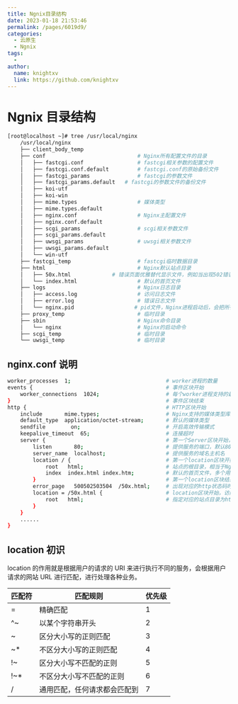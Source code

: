 ```yaml
---
title: Ngnix目录结构
date: 2023-01-18 21:53:46
permalink: /pages/6019d9/
categories:
  - 云原生
  - Ngnix
tags:
  - 
author: 
  name: knightxv
  link: https://github.com/knightxv
---
```

# Ngnix 目录结构

```bash
[root@localhost ~]# tree /usr/local/nginx
    /usr/local/nginx
    ├── client_body_temp
    ├── conf                             # Nginx所有配置文件的目录
    │   ├── fastcgi.conf                 # fastcgi相关参数的配置文件
    │   ├── fastcgi.conf.default         # fastcgi.conf的原始备份文件
    │   ├── fastcgi_params               # fastcgi的参数文件
    │   ├── fastcgi_params.default   # fastcgi的参数文件的备份文件
    │   ├── koi-utf
    │   ├── koi-win
    │   ├── mime.types                   # 媒体类型
    │   ├── mime.types.default
    │   ├── nginx.conf                   # Nginx主配置文件
    │   ├── nginx.conf.default
    │   ├── scgi_params                  # scgi相关参数文件
    │   ├── scgi_params.default
    │   ├── uwsgi_params                 # uwsgi相关参数文件
    │   ├── uwsgi_params.default
    │   └── win-utf
    ├── fastcgi_temp                     # fastcgi临时数据目录
    ├── html                             # Nginx默认站点目录
    │   ├── 50x.html             # 错误页面优雅替代显示文件，例如当出现502错误时会调用此页面
    │   └── index.html                   # 默认的首页文件
    ├── logs                             # Nginx日志目录
    │   ├── access.log                   # 访问日志文件
    │   ├── error.log                    # 错误日志文件
    │   └── nginx.pid                   # pid文件，Nginx进程启动后，会把所有进程的ID号写到此文件
    ├── proxy_temp                       # 临时目录
    ├── sbin                             # Nginx命令目录
    │   └── nginx                        # Nginx的启动命令
    ├── scgi_temp                        # 临时目录
    └── uwsgi_temp                       # 临时目录
```

## nginx.conf 说明

```bash
worker_processes  1;                              # worker进程的数量
events {                                          # 事件区块开始
    worker_connections  1024;                     # 每个worker进程支持的最大连接数
}                                                 # 事件区块结束
http {                                            # HTTP区块开始
    include       mime.types;                     # Nginx支持的媒体类型库文件
    default_type  application/octet-stream;       # 默认的媒体类型
    sendfile        on;                           # 开启高效传输模式
    keepalive_timeout  65;                        # 连接超时
    server {                                      # 第一个Server区块开始，表示一个独立的虚拟主机站点
        listen       80;                          # 提供服务的端口，默认80
        server_name  localhost;                   # 提供服务的域名主机名
        location / {                              # 第一个location区块开始
            root   html;                          # 站点的根目录，相当于Nginx的安装目录
            index  index.html index.htm;          # 默认的首页文件，多个用空格分开
        }                                         # 第一个location区块结果
        error_page   500502503504  /50x.html;     # 出现对应的http状态码时，使用50x.html回应客户
        location = /50x.html {                    # location区块开始，访问50x.html
            root   html;                          # 指定对应的站点目录为html
        }
    }
    ......
}
```

## location 初识

location 的作用就是根据用户的请求的 URI 来进行执行不同的服务，会根据用户请求的网站 URL 进行匹配，进行处理各种业务。

| 匹配符 | 匹配规则                     | 优先级 |
| ------ | ---------------------------- | ------ |
| =      | 精确匹配                     | 1      |
| ^~     | 以某个字符串开头             | 2      |
| ~      | 区分大小写的正则匹配         | 3      |
| ~\*    | 不区分大小写的正则匹配       | 4      |
| !~     | 区分大小写不匹配的正则       | 5      |
| !~\*   | 不区分大小写不匹配的正则     | 6      |
| /      | 通用匹配，任何请求都会匹配到 | 7      |

